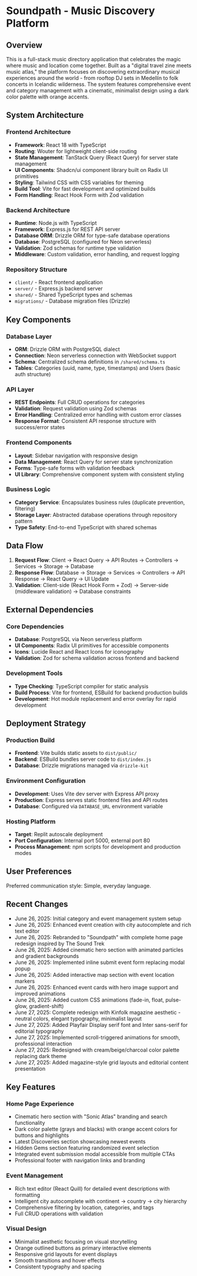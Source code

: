 # Soundpath - Music Discovery Platform

## Overview

This is a full-stack music directory application that celebrates the magic where music and location come together. Built as a "digital travel zine meets music atlas," the platform focuses on discovering extraordinary musical experiences around the world - from rooftop DJ sets in Medellín to folk concerts in Icelandic wilderness. The system features comprehensive event and category management with a cinematic, minimalist design using a dark color palette with orange accents.

## System Architecture

### Frontend Architecture
- **Framework**: React 18 with TypeScript
- **Routing**: Wouter for lightweight client-side routing
- **State Management**: TanStack Query (React Query) for server state management
- **UI Components**: Shadcn/ui component library built on Radix UI primitives
- **Styling**: Tailwind CSS with CSS variables for theming
- **Build Tool**: Vite for fast development and optimized builds
- **Form Handling**: React Hook Form with Zod validation

### Backend Architecture
- **Runtime**: Node.js with TypeScript
- **Framework**: Express.js for REST API server
- **Database ORM**: Drizzle ORM for type-safe database operations
- **Database**: PostgreSQL (configured for Neon serverless)
- **Validation**: Zod schemas for runtime type validation
- **Middleware**: Custom validation, error handling, and request logging

### Repository Structure
- `client/` - React frontend application
- `server/` - Express.js backend server
- `shared/` - Shared TypeScript types and schemas
- `migrations/` - Database migration files (Drizzle)

## Key Components

### Database Layer
- **ORM**: Drizzle ORM with PostgreSQL dialect
- **Connection**: Neon serverless connection with WebSocket support
- **Schema**: Centralized schema definitions in `/shared/schema.ts`
- **Tables**: Categories (uuid, name, type, timestamps) and Users (basic auth structure)

### API Layer
- **REST Endpoints**: Full CRUD operations for categories
- **Validation**: Request validation using Zod schemas
- **Error Handling**: Centralized error handling with custom error classes
- **Response Format**: Consistent API response structure with success/error states

### Frontend Components
- **Layout**: Sidebar navigation with responsive design
- **Data Management**: React Query for server state synchronization
- **Forms**: Type-safe forms with validation feedback
- **UI Library**: Comprehensive component system with consistent styling

### Business Logic
- **Category Service**: Encapsulates business rules (duplicate prevention, filtering)
- **Storage Layer**: Abstracted database operations through repository pattern
- **Type Safety**: End-to-end TypeScript with shared schemas

## Data Flow

1. **Request Flow**: Client → React Query → API Routes → Controllers → Services → Storage → Database
2. **Response Flow**: Database → Storage → Services → Controllers → API Response → React Query → UI Update
3. **Validation**: Client-side (React Hook Form + Zod) → Server-side (middleware validation) → Database constraints

## External Dependencies

### Core Dependencies
- **Database**: PostgreSQL via Neon serverless platform
- **UI Components**: Radix UI primitives for accessible components
- **Icons**: Lucide React and React Icons for iconography
- **Validation**: Zod for schema validation across frontend and backend

### Development Tools
- **Type Checking**: TypeScript compiler for static analysis
- **Build Process**: Vite for frontend, ESBuild for backend production builds
- **Development**: Hot module replacement and error overlay for rapid development

## Deployment Strategy

### Production Build
- **Frontend**: Vite builds static assets to `dist/public/`
- **Backend**: ESBuild bundles server code to `dist/index.js`
- **Database**: Drizzle migrations managed via `drizzle-kit`

### Environment Configuration
- **Development**: Uses Vite dev server with Express API proxy
- **Production**: Express serves static frontend files and API routes
- **Database**: Configured via `DATABASE_URL` environment variable

### Hosting Platform
- **Target**: Replit autoscale deployment
- **Port Configuration**: Internal port 5000, external port 80
- **Process Management**: npm scripts for development and production modes

## User Preferences

Preferred communication style: Simple, everyday language.

## Recent Changes

- June 26, 2025: Initial category and event management system setup
- June 26, 2025: Enhanced event creation with city autocomplete and rich text editor  
- June 26, 2025: Rebranded to "Soundpath" with complete home page redesign inspired by The Sound Trek
- June 26, 2025: Added cinematic hero section with animated particles and gradient backgrounds
- June 26, 2025: Implemented inline submit event form replacing modal popup
- June 26, 2025: Added interactive map section with event location markers
- June 26, 2025: Enhanced event cards with hero image support and improved animations
- June 26, 2025: Added custom CSS animations (fade-in, float, pulse-glow, gradient-shift)
- June 27, 2025: Complete redesign with Kinfolk magazine aesthetic - neutral colors, elegant typography, minimalist layout
- June 27, 2025: Added Playfair Display serif font and Inter sans-serif for editorial typography
- June 27, 2025: Implemented scroll-triggered animations for smooth, professional interaction
- June 27, 2025: Redesigned with cream/beige/charcoal color palette replacing dark theme
- June 27, 2025: Added magazine-style grid layouts and editorial content presentation

## Key Features

### Home Page Experience
- Cinematic hero section with "Sonic Atlas" branding and search functionality
- Dark color palette (grays and blacks) with orange accent colors for buttons and highlights
- Latest Discoveries section showcasing newest events
- Hidden Gems section featuring randomized event selection
- Integrated event submission modal accessible from multiple CTAs
- Professional footer with navigation links and branding

### Event Management
- Rich text editor (React Quill) for detailed event descriptions with formatting
- Intelligent city autocomplete with continent → country → city hierarchy
- Comprehensive filtering by location, categories, and tags
- Full CRUD operations with validation

### Visual Design
- Minimalist aesthetic focusing on visual storytelling
- Orange outlined buttons as primary interactive elements
- Responsive grid layouts for event displays
- Smooth transitions and hover effects
- Consistent typography and spacing